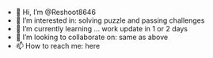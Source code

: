 - 👋 Hi, I’m @Reshoot8646
- 👀 I’m interested in: solving puzzle and passing challenges
- 🌱 I’m currently learning ... work update in 1 or 2 days
- 💞️ I’m looking to collaborate on: same as above
- 📫 How to reach me: here

<!---
Reshoot8646/Reshoot8646 is a ✨ special ✨ repository because its `README.md` (this file) appears on your GitHub profile.
You can click the Preview link to take a look at your changes.
--->
